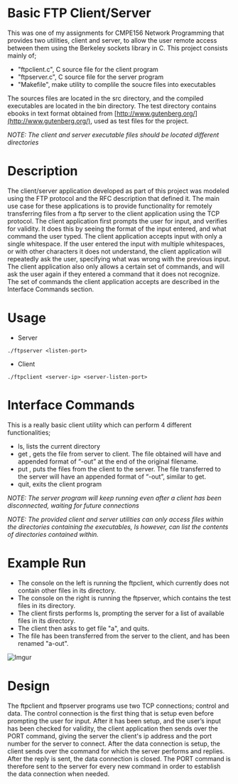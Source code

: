 

# Basic FTP Client/Server
This was one of my assignments for CMPE156 Network Programming that provides two utilities, client and server, to allow the user remote access between them using the Berkeley sockets library in C. This project consists mainly of;
- "ftpclient.c", C source file for the client program
- "ftpserver.c", C source file for the server program
- "Makefile", make utility to complile the soucre files into executables

The sources files are located in the src directory, and the compiled executables are located in the bin directory. The test directory contains ebooks in text format obtained from [http://www.gutenberg.org/](http://www.gutenberg.org/), used as test files for the project. 

*NOTE: The client and server executable files should be located different directories*

# Description
The client/server application developed as part of this project was modeled using the FTP protocol and the RFC description that defined it. The main use case for these applications is to provide functionality for remotely transferring files from a ftp server to the client application using the TCP protocol. The client application first prompts the user for input, and verifies for validity. It does this by seeing the format of the input entered, and what command the user typed. The client application accepts input with only a single whitespace. If the user entered the input with multiple whitespaces, or with other characters it does not understand, the client application will repeatedly ask the user, specifying what was wrong with the previous input. The client application also only allows a certain set of commands, and will ask the user again if they entered a command that it does not recognize. The set of commands the client application accepts are described in the Interface Commands section. 


# Usage
- Server
```
./ftpserver <listen-port>
```

- Client
```
./ftpclient <server-ip> <server-listen-port>
```

# Interface Commands
This is a really basic client utility which can perform 4 different functionalities;

- ls, lists the current directory
- get <filename>, gets the file from server to client. The file obtained will have and appended format of “-out” at the end of the original filename.
- put <filename>, puts the files from the client to the server. The file transferred to the server will have an appended format of “-out”, similar to get.
- quit, exits the client program

*NOTE: The server program will keep running even after a client has been disconnected, waiting for future connections*

*NOTE: The provided client and server utilities can only access files within the directories containing the executables, ls however, can list the contents of directories contained within.*

# Example Run
- The console on the left is running the ftpclient, which currently does not contain other files in its directory. 
- The console on the right is running the ftpserver, which contains the test files in its directory. 
- The client firsts performs ls, prompting the server for a list of available files in its directory. 
- The client then asks to get file "a", and quits. 
- The file has been transferred from the server to the client, and has been renamed "a-out". 


![Imgur](https://imgur.com/oyjYZ36.gif)

# Design
The ftpclient and ftpserver programs use two TCP connections; control and data. The control connection is the first thing that is setup even before prompting the user for input. After it has been setup, and the user’s input has been checked for validity, the client application then sends over the PORT command, giving the server the client's ip address and the port number for the server to connect. After the data connection is setup, the client sends over the command for which the server performs and replies. After the reply is sent, the data connection is closed. The PORT command is therefore sent to the server for every new command in order to establish the data connection when needed.


